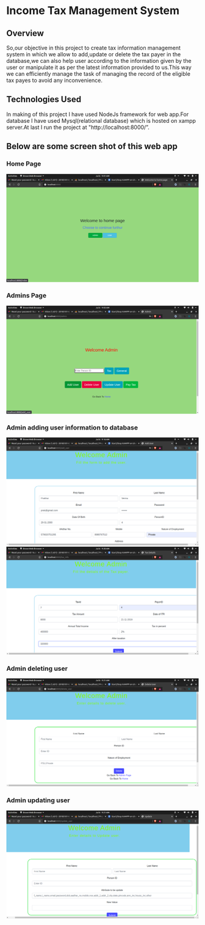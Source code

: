 # Income Tax Management System

## Overview

So,our objective in this project to create tax information management system in which we allow to add,update or delete the tax payer in the database,we can also help user according to the information given by the user or manipulate it as per the latest information provided to us.This way we can efficiently manage the task of managing the record of the eligible tax payes to avoid any inconvenience.

## Technologies Used
In making of this project I have used NodeJs framework for web app.For database I have used Mysql(relational database) which is hosted on xampp server.At last I run the project at "http://localhost:8000/”.

## Below are some screen shot of this web app
### Home Page
![Income-Tax_Management](https://github.com/aman-ku/Income-Tax-Management/blob/459798cf247e0a7157a2b4f98e217e06b09a5126/images/Screenshot%20from%202021-07-06%2009-01-39.png)

### Admins Page
![Income-Tax_Management](https://github.com/aman-ku/Income-Tax-Management/blob/9a5e2044a7205f400ba1b8bebead27458f26af1d/images/Screenshot%20from%202021-07-06%2009-03-41.png)

### Admin adding user information to database
![Income-Tax_Management](https://github.com/aman-ku/Income-Tax-Management/blob/9a5e2044a7205f400ba1b8bebead27458f26af1d/images/Screenshot%20from%202021-07-06%2009-16-11.png)
![Income-Tax_Management](https://github.com/aman-ku/Income-Tax-Management/blob/9a5e2044a7205f400ba1b8bebead27458f26af1d/images/Screenshot%20from%202021-07-06%2009-20-24.png)

### Admin deleting user
![Income-Tax_Management](https://github.com/aman-ku/Income-Tax-Management/blob/9a5e2044a7205f400ba1b8bebead27458f26af1d/images/Screenshot%20from%202021-07-06%2009-21-48.png)

### Admin updating user
![Income-Tax_Management](https://github.com/aman-ku/Income-Tax-Management/blob/9a5e2044a7205f400ba1b8bebead27458f26af1d/images/Screenshot%20from%202021-07-06%2009-21-40.png)




	 

